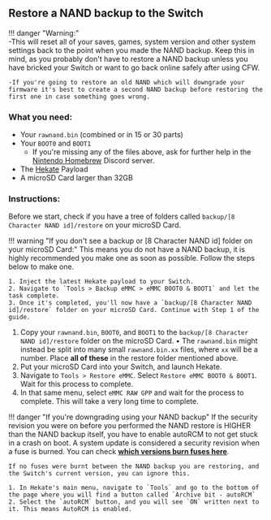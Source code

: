 ## Restore a NAND backup to the Switch

!!! danger "Warning:" 	
	-This will reset all of your saves, games, system version and other system settings back to the point when you made the NAND backup. Keep this in mind, as you probably don't have to restore a NAND backup unless you have bricked your Switch or want to go back online safely after using CFW.

	-If you're going to restore an old NAND which will downgrade your firmware it's best to create a second NAND backup before restoring the first one in case something goes wrong.

### What you need:
- Your `rawnand.bin` (combined or in 15 or 30 parts)
- Your `BOOT0` and `BOOT1`
	- If you're missing any of the files above, ask for further help in the [Nintendo Homebrew](https://discord.gg/C29hYvh) Discord server.
- The <a href="https://github.com/CTCaer/hekate/releases/" target="_blank">Hekate</a> Payload
- A microSD Card larger than 32GB

### Instructions:

Before we start, check if you have a tree of folders called `backup/[8 Character NAND id]/restore` on your microSD Card.

!!! warning "If you don't see a backup or [8 Character NAND id] folder on your microSD Card:"
	This means you do not have a NAND backup, it is highly recommended you make one as soon as possible. Follow the steps below to make one.

	1. Inject the latest Hekate payload to your Switch.
	2. Navigate to `Tools > Backup eMMC > eMMC BOOT0 & BOOT1` and let the task complete.
	3. Once it's completed, you'll now have a `backup/[8 Character NAND id]/restore` folder on your microSD Card. Continue with Step 1 of the guide.

1. Copy your `rawnand.bin`, `BOOT0`, and `BOOT1` to the 	`backup/[8 Character NAND id]/restore` folder on the microSD Card.
	• The `rawnand.bin` might instead be split into many small `rawnand.bin.xx` files, where `xx` will be a number. Place **all of these** in the restore folder mentioned above.
2. Put your microSD Card into your Switch, and launch Hekate.
3. Navigate to `Tools > Restore eMMC`. Select `Restore eMMC BOOT0 & BOOT1`. Wait for this process to complete.
4. In that same menu, select `eMMC RAW GPP` and wait for the process to complete. This will take a very long time to complete.

!!! danger "If you're downgrading using your NAND backup"
	If the security revision you were on before you performed the NAND restore is HIGHER than the NAND backup itself, you have to enable autoRCM to not get stuck in a crash on boot.
	A system update is considered a security revision when a fuse is burned. You can check **<a href="https://switchbrew.org/wiki/Fuses#Anti-downgrade" target=blank>which versions burn fuses here</a>**.

	If no fuses were burnt between the NAND backup you are restoring, and the Switch's current version, you can ignore this.

	1. In Hekate's main menu, navigate to `Tools` and go to the bottom of the page where you will find a button called `Archive bit - autoRCM`
	2. Select the `autoRCM` button, and you will see `ON` written next to it. This means AutoRCM is enabled.
